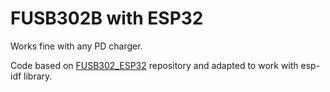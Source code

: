 # FUSB302B with ESP32
Works fine with any PD charger.

Code based on [FUSB302_ESP32](https://github.com/tatulea/FUSB302_ESP32) repository and adapted to work with esp-idf library.
